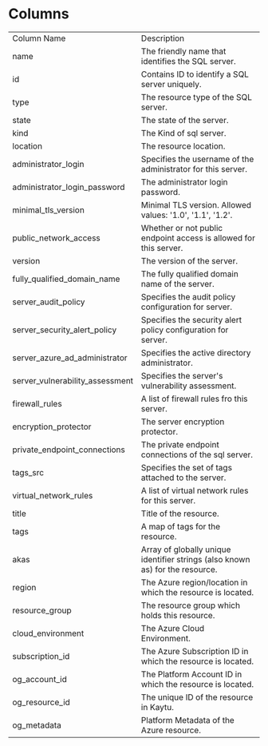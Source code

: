 # Columns  

<table>
	<tr><td>Column Name</td><td>Description</td></tr>
	<tr><td>name</td><td>The friendly name that identifies the SQL server.</td></tr>
	<tr><td>id</td><td>Contains ID to identify a SQL server uniquely.</td></tr>
	<tr><td>type</td><td>The resource type of the SQL server.</td></tr>
	<tr><td>state</td><td>The state of the server.</td></tr>
	<tr><td>kind</td><td>The Kind of sql server.</td></tr>
	<tr><td>location</td><td>The resource location.</td></tr>
	<tr><td>administrator_login</td><td>Specifies the username of the administrator for this server.</td></tr>
	<tr><td>administrator_login_password</td><td>The administrator login password.</td></tr>
	<tr><td>minimal_tls_version</td><td>Minimal TLS version. Allowed values: &#39;1.0&#39;, &#39;1.1&#39;, &#39;1.2&#39;.</td></tr>
	<tr><td>public_network_access</td><td>Whether or not public endpoint access is allowed for this server.</td></tr>
	<tr><td>version</td><td>The version of the server.</td></tr>
	<tr><td>fully_qualified_domain_name</td><td>The fully qualified domain name of the server.</td></tr>
	<tr><td>server_audit_policy</td><td>Specifies the audit policy configuration for server.</td></tr>
	<tr><td>server_security_alert_policy</td><td>Specifies the security alert policy configuration for server.</td></tr>
	<tr><td>server_azure_ad_administrator</td><td>Specifies the active directory administrator.</td></tr>
	<tr><td>server_vulnerability_assessment</td><td>Specifies the server&#39;s vulnerability assessment.</td></tr>
	<tr><td>firewall_rules</td><td>A list of firewall rules fro this server.</td></tr>
	<tr><td>encryption_protector</td><td>The server encryption protector.</td></tr>
	<tr><td>private_endpoint_connections</td><td>The private endpoint connections of the sql server.</td></tr>
	<tr><td>tags_src</td><td>Specifies the set of tags attached to the server.</td></tr>
	<tr><td>virtual_network_rules</td><td>A list of virtual network rules for this server.</td></tr>
	<tr><td>title</td><td>Title of the resource.</td></tr>
	<tr><td>tags</td><td>A map of tags for the resource.</td></tr>
	<tr><td>akas</td><td>Array of globally unique identifier strings (also known as) for the resource.</td></tr>
	<tr><td>region</td><td>The Azure region/location in which the resource is located.</td></tr>
	<tr><td>resource_group</td><td>The resource group which holds this resource.</td></tr>
	<tr><td>cloud_environment</td><td>The Azure Cloud Environment.</td></tr>
	<tr><td>subscription_id</td><td>The Azure Subscription ID in which the resource is located.</td></tr>
	<tr><td>og_account_id</td><td>The Platform Account ID in which the resource is located.</td></tr>
	<tr><td>og_resource_id</td><td>The unique ID of the resource in Kaytu.</td></tr>
	<tr><td>og_metadata</td><td>Platform Metadata of the Azure resource.</td></tr>
</table>